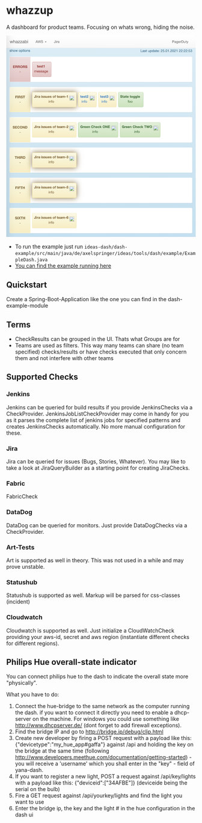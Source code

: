 # whazzup
A dashboard for product teams. Focusing on whats wrong, hiding the noise.

![Example Screenshot](doc/example-dash-screenshot.png)

* To run the example just run ``ideas-dash/dash-example/src/main/java/de/axelspringer/ideas/tools/dash/example/ExampleDash.java``
* [You can find the example running here](http://asideas.de/ideas-dash-example/)

## Quickstart
Create a Spring-Boot-Application like the one you can find in the dash-example-module

## Terms
* CheckResults can be grouped in the UI. Thats what Groups are for
* Teams are used as filters. This way many teams can share (no team specified) checks/results or have checks executed that only concern them and not interfere with other teams

## Supported Checks
### Jenkins
Jenkins can be queried for build results if you provide JenkinsChecks via a CheckProvider. JenkinsJobListCheckProvider may come in handy for you as it parses the complete list of jenkins jobs for specified patterns and creates JenkinsChecks automatically.
No more manual configuration for these.

### Jira
Jira can be queried for issues (Bugs, Stories, Whatever). You may like to take a look at JiraQueryBuilder as a starting point for creating JiraChecks.

### Fabric
FabricCheck

### DataDog
DataDog can be queried for monitors. Just provide DataDogChecks via a CheckProvider.

### Art-Tests
Art is supported as well in theory. This was not used in a while and may prove unstable.

### Statushub
Statushub is supported as well. Markup will be parsed for css-classes (incident)

### Cloudwatch
Cloudwatch is supported as well. Just initialize a CloudWatchCheck providing your aws-id, secret and aws region (instantiate different checks for different regions).

## Philips Hue overall-state indicator
You can connect philips hue to the dash to indicate the overall state more "physically".

What you have to do:

1. Connect the hue-bridge to the same network as the computer running the dash. if you want to connect it directly you need to enable a dhcp-server on the machine.
For windows you could use something like http://www.dhcpserver.de/ (dont forget to add firewall exceptions).
1. Find the bridge IP and go to http://bridge.ip/debug/clip.html
1. Create new developer by firing a POST request with a payload like this: {"devicetype":"my_hue_app#gaffa"} against /api and holding the key on the bridge at the same time (following http://www.developers.meethue.com/documentation/getting-started) - you will receive a 'username' which you shall enter in the "key" - field of yana-dash.
1. If you want to register a new light, POST a request against /api/key/lights with a payload like this: {"deviceid":["34AFBE"]} 
(deviceide being the serial on the bulb)
1. Fire a GET request against /api/yourkey/lights and find the light you want to use
1. Enter the bridge ip, the key and the light # in the hue configuration in the dash ui
